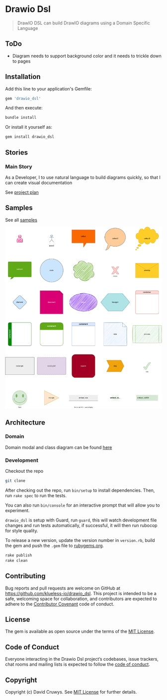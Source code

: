 # Drawio Dsl

> DrawIO DSL can build DrawIO diagrams using a Domain Specific Language

## ToDo

- Diagram needs to support background color and it needs to trickle down to pages

## Installation

Add this line to your application's Gemfile:

```ruby
gem 'drawio_dsl'
```

And then execute:

```bash
bundle install
```

Or install it yourself as:

```bash
gem install drawio_dsl
```

## Stories

### Main Story

As a Developer, I to use natural language to build diagrams quickly, so that I can create visual documentation

See [project plan](./docs/project-plan.md)

## Samples

See all [samples](./docs/samples/samples.md)

![](docs/samples/samples.svg)

## Architecture

### Domain 

Domain modal and class diagram can be found [here](docs/domain-modal.md)

### Development

Checkout the repo

```bash
git clone 
```

After checking out the repo, run `bin/setup` to install dependencies. Then, run `rake spec` to run the tests. 

You can also run `bin/console` for an interactive prompt that will allow you to experiment.

`drawio_dsl` is setup with Guard, run `guard`, this will watch development file changes and run tests automatically, if successful, it will then run rubocop for style quality.

To release a new version, update the version number in `version.rb`, build the gem and push the `.gem` file to [rubygems.org](https://rubygems.org).

```bash
rake publish
rake clean
```

## Contributing

Bug reports and pull requests are welcome on GitHub at https://github.com/klueless-io/drawio_dsl. This project is intended to be a safe, welcoming space for collaboration, and contributors are expected to adhere to the [Contributor Covenant](http://contributor-covenant.org) code of conduct.

## License

The gem is available as open source under the terms of the [MIT License](https://opensource.org/licenses/MIT).

## Code of Conduct

Everyone interacting in the Drawio Dsl project’s codebases, issue trackers, chat rooms and mailing lists is expected to follow the [code of conduct](https://github.com/klueless-io/drawio_dsl/blob/master/CODE_OF_CONDUCT.md).

## Copyright

Copyright (c) David Cruwys. See [MIT License](LICENSE.txt) for further details.
